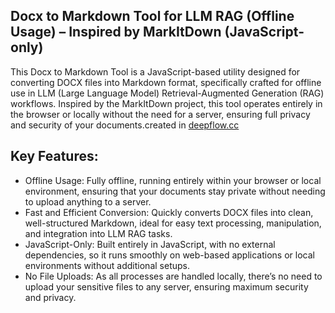 ## Docx to Markdown Tool for LLM RAG (Offline Usage) – Inspired by MarkItDown (JavaScript-only)

This Docx to Markdown Tool is a JavaScript-based utility designed for converting DOCX files into Markdown format, specifically crafted for offline use in LLM (Large Language Model) Retrieval-Augmented Generation (RAG) workflows. Inspired by the MarkItDown project, this tool operates entirely in the browser or locally without the need for a server, ensuring full privacy and security of your documents.created in [deepflow.cc](https://deepflow.cc)

## Key Features:

- Offline Usage: Fully offline, running entirely within your browser or local environment, ensuring that your documents stay private without needing to upload anything to a server.
- Fast and Efficient Conversion: Quickly converts DOCX files into clean, well-structured Markdown, ideal for easy text processing, manipulation, and integration into LLM RAG tasks.
- JavaScript-Only: Built entirely in JavaScript, with no external dependencies, so it runs smoothly on web-based applications or local environments without additional setups.
- No File Uploads: As all processes are handled locally, there’s no need to upload your sensitive files to any server, ensuring maximum security and privacy.
